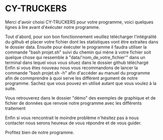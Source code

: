 # CY-TRUCKERS

Merci d'avoir choisi CY-TRUCKERS pour votre programme, voici quelques lignes à lire avant d'éxécuter notre programme.

 Tout d'abord, pour son bon fonctionnement veuillez télécharger l'intégralité du github et placer votre fichier dont les statistiques vont être extraites dans le dossier data.
 Ensuite pour éxécuter le programme il faudra utiliser la commande "bash projet.sh" suivi du chemin qui mène à votre fichier soit quelque chose qui ressemble à "data/'nom_de_votre_fichier'" dans un terminal dans lequel vous vous situez dans le dossier github téléchargé
 Enfin si vous êtes nouveau nous vous recommandons de lancer la commande "bash projet.sh -h" afin d'accéder au manuel du programme afin de commprendre à quoi serve les différent argument de notre programme.
 Sachez que vous pouvez en utilisé autant que vous voulez à la suite. 

 Vous retrouverez dans le dossier "démo" des exemples de graphique et de fichier de données que renvoie notre programme avec les différents traitement 

 Enfin si vous rencontrait le moindre problème n'hésitez pas à nous contacter nous serons heureux de vous répondre et de vous guider.

Profitez bien de notre programme.
